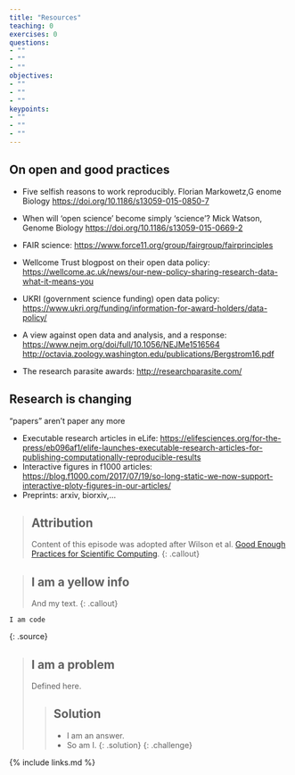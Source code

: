 ```yaml
---
title: "Resources"
teaching: 0
exercises: 0
questions:
- ""
- ""
- ""
objectives:
- ""
- ""
- ""
keypoints:
- ""
- ""
- ""
---
```


## On open and good practices

- Five selfish reasons to work reproducibly.
Florian Markowetz,G enome Biology https://doi.org/10.1186/s13059-015-0850-7

- When will ‘open science’ become simply ‘science’? Mick Watson, Genome Biology https://doi.org/10.1186/s13059-015-0669-2

- FAIR science: https://www.force11.org/group/fairgroup/fairprinciples
- Wellcome Trust blogpost on their open data policy: https://wellcome.ac.uk/news/our-new-policy-sharing-research-data-what-it-means-you
- UKRI (government science funding) open data policy: https://www.ukri.org/funding/information-for-award-holders/data-policy/
- A view against open data and analysis, and a response: https://www.nejm.org/doi/full/10.1056/NEJMe1516564 http://octavia.zoology.washington.edu/publications/Bergstrom16.pdf
- The research parasite awards: http://researchparasite.com/

## Research is changing

“papers” aren’t paper any more
- Executable research articles in eLife: https://elifesciences.org/for-the-press/eb096af1/elife-launches-executable-research-articles-for-publishing-computationally-reproducible-results
- Interactive figures in f1000 articles: https://blog.f1000.com/2017/07/19/so-long-static-we-now-support-interactive-ploty-figures-in-our-articles/
- Preprints: arxiv, biorxiv,...



> ## Attribution
> Content of this episode was adopted after Wilson et al.
> [Good Enough Practices for Scientific Computing](https://github.com/swcarpentry/good-enough-practices-in-scientific-computing).
{: .callout}


> ## I am a yellow info
>
> And my text.
{: .callout}


~~~
I am code
~~~
{: .source}


> ## I am a problem
>
> Defined here.
>
>> ## Solution
>>
>> *   I am an answer.
>> *   So am I.
> {: .solution}
{: .challenge}



{% include links.md %}

